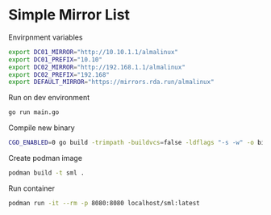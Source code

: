 # Simple Mirror List

Envirpnment variables

```bash
export DC01_MIRROR="http://10.10.1.1/almalinux"
export DC01_PREFIX="10.10"
export DC02_MIRROR="http://192.168.1.1/almalinux"
export DC02_PREFIX="192.168"
export DEFAULT_MIRROR="https://mirrors.rda.run/almalinux"
```

Run on dev environment

```bash
go run main.go
```

Compile new binary

```bash
CGO_ENABLED=0 go build -trimpath -buildvcs=false -ldflags "-s -w" -o bin/sml
```

Create podman image

```bash
podman build -t sml .
```

Run container

```bash
podman run -it --rm -p 8080:8080 localhost/sml:latest
```
